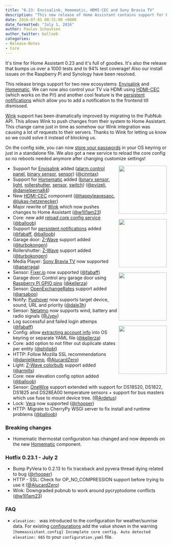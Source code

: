 ```yaml
---
title: "0.23: Envisalink, Homematic, HDMI-CEC and Sony Bravia TV"
description: "This new release of Home Assistant contains support for Envisalink, Homematic, Sony Bravia TV and HDMI-CEC. Additionally was the Wink support improved and CherryPy is the new WSGI server."
date: 2016-07-01 00:31:00 +0000
date_formatted: "July 1, 2016"
author: Paulus Schoutsen
author_twitter: balloob
categories:
- Release-Notes
- Core
---
```


It's time for Home Assistant 0.23 and it's full of goodies. It's also the release that bumps us over a 1000 tests and to 94% test coverage! Also our install issues on the Raspberry Pi and Synology have been resolved.

This release brings support for two new ecosystems: [Envisalink] and [Homematic]. We can now also control your TV via HDMI using [HDMI-CEC] (which works on the Pi!) and another cool feature is the [persistent notifications] which allow you to add a notification to the frontend till dismissed.

[Wink] support has been dramatically improved by migrating to the PubNub API. This allows Wink to push changes from their system to Home Assistant. This change came just in time as somehow our Wink integration was causing a lot of requests to their servers. Thanks to Wink for letting us know so we could solve it instead of blocking us.

On the config side, you can now [store your passwords][secrets] in your OS keyring or just in a standalone file. We also got a new service to reload the core config so no reboots needed anymore after changing customize settings!

<img src='/images/supported_brands/bravia.png' style='clear: right; margin-left: 5px; border:none; box-shadow: none; float: right; margin-bottom: 16px;' width='150' /><img src='/images/supported_brands/eyezon.png' style='clear: right; margin-left: 5px; border:none; box-shadow: none; float: right; margin-bottom: 16px;' width='150' /><img src='/images/supported_brands/homematic.png' style='clear: right; margin-left: 5px; border:none; box-shadow: none; float: right; margin-bottom: 16px;' width='150' /><img src='/images/supported_brands/openexchangerates.png' style='clear: right; margin-left: 5px; border:none; box-shadow: none; float: right; margin-bottom: 16px;' width='150' />

- Support for [Envisalink] added ([alarm control panel][envi-alarm], [binary sensor][envi-binary-sensor], [sensor][envi-sensor]) ([@cinntax])
- Support for [Homematic] added ([binary sensor][hm-binary-sensor], [light][hm-light], [rollershutter][hm-rollershutter], [sensor][hm-sensor], [switch][hm-switch]) ([@pvizeli], [@danielperna84])
- New [HDMI-CEC] component ([@happyleavesaoc], [@lukas-hetzenecker])
- Major rewrite of [Wink] which now pushes changes to Home Assistant ([@w1ll1am23])
- Core: new add [reload core config service] ([@balloob])
- Support for [persistent notifications] added ([@fabaff], [@balloob])
- Garage door: [Z-Wave][zwave-garage-door] support added ([@turbokongen])
- Rollershutter: [Z-Wave][zwave-rollershutter] support added ([@turbokongen])
- Media Player: [Sony Bravia TV] now supported ([@aparraga])
- Sensor: [Fixer.io] now supported ([@fabaff])
- Garage door: Control any garage door using [Raspberry Pi GPIO pins] ([@kellerza])
- Sensor: [OpenExchangeRates] support added ([@arsaboo])
- Notify: [Pushover] now supports target device, sound, URL and priority ([@dale3h])
- Sensor: [Netatmo] now supports wind, battery and radio signals ([@Jypy])
- Log successful and failed login attemps ([@fabaff])
- Config: allow [extracting account info][secrets] into OS keyring or separate YAML file ([@kellerza])
- Core: add option to not filter out duplicate states per entity ([@philipbl])
- HTTP: Follow Mozilla SSL recommendations ([@danieljkemp], [@AlucardZero])
- Light: [Z-Wave colorbulb][zwave-light] support added ([@armills])
- Core: new elevation config option added ([@balloob])
- Sensor: [OneWire] support extended with support for DS18S20, DS1822, DS1825 and DS28EA00 temperature sensors + support for bus masters which use fuse to mount device tree. ([@Ardetus])
- Lock: [Vera] now supported ([@rhooper])
- HTTP: Migrate to CherryPy WSGI server to fix install and runtime problems ([@balloob])

### Breaking changes

- Homematic thermostat configuration has changed and now depends on the new [Homematic] component.

### Hotfix 0.23.1 - July 2

- Bump PyVera to 0.2.13 to fix traceback and pyvera thread dying related to bug ([@rhooper])
- HTTP - SSL: Check for OP_NO_COMPRESSION support before trying to use it ([@AlucardZero])
- Wink: Downgraded pubnub to work around pycryptodome conflicts ([@w1ll1am23])

### FAQ

- `elevation: ` was introduced to the configuration for weather/sunrise data. For existing [configurations][elevation] add the value shown in the warning `[homeassistant.config] Incomplete core config. Auto detected elevation: 665` to your `configuration.yaml` file.

[@AlucardZero]: https://github.com/AlucardZero/
[@aparraga]: https://github.com/aparraga/
[@Ardetus]: https://github.com/Ardetus/
[@armills]: https://github.com/armills/
[@arsaboo]: https://github.com/arsaboo/
[@balloob]: https://github.com/balloob/
[@cinntax]: https://github.com/cinntax/
[@dale3h]: https://github.com/dale3h/
[@danieljkemp]: https://github.com/danieljkemp/
[@danielperna84]: https://github.com/danielperna84/
[@fabaff]: https://github.com/fabaff/
[@happyleavesaoc]: https://github.com/happyleavesaoc/
[@Jypy]: https://github.com/Jypy/
[@kellerza]: https://github.com/kellerza/
[@lukas-hetzenecker]: https://github.com/lukas-hetzenecker/
[@philipbl]: https://github.com/philipbl/
[@pvizeli]: https://github.com/pvizeli/
[@rhooper]: https://github.com/rhooper/
[@turbokongen]: https://github.com/turbokongen/
[@w1ll1am23]: https://github.com/w1ll1am23/
[envi-alarm]: /integrations/envisalink
[envi-binary-sensor]: /integrations/envisalink
[envi-sensor]: /integrations/envisalink
[Envisalink]: /integrations/envisalink/
[HDMI-CEC]: /integrations/hdmi_cec/
[hm-binary-sensor]: /integrations/homematic
[hm-light]: /integrations/homematic
[hm-rollershutter]: /integrations/homematic/
[hm-sensor]: /integrations/homematic
[hm-switch]: /integrations/homematic
[Homematic]: /integrations/homematic/
[Netatmo]: /integrations/netatmo#sensor
[OneWire]: /integrations/onewire
[OpenExchangeRates]: /integrations/openexchangerates
[Pushover]: /integrations/pushover
[secrets]: /topics/secrets/
[Vera]: /integrations/vera
[Wink]: /integrations/wink/
[zwave-garage-door]: /integrations/zwave/#cover
[zwave-light]: /integrations/zwave
[zwave-rollershutter]: /integrations/zwave/#cover
[Fixer.io]: /integrations/fixer
[persistent notifications]: /integrations/persistent_notification/
[reload core config service]: /getting-started/customizing-devices/#reloading-customize
[Sony Bravia TV]: /integrations/braviatv
[Raspberry Pi GPIO pins]: /integrations/rpi_gpio/#remote-raspberry-pi-cover
[elevation]: /getting-started/basic/
